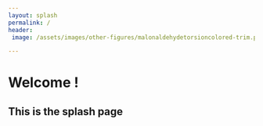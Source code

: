 ```yaml
---
layout: splash
permalink: / 
header:
 image: /assets/images/other-figures/malonaldehydetorsioncolored-trim.png

---
```



# Welcome ! #


## This is the splash page ##